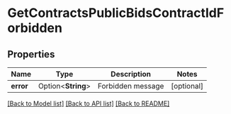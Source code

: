 # GetContractsPublicBidsContractIdForbidden

## Properties

Name | Type | Description | Notes
------------ | ------------- | ------------- | -------------
**error** | Option<**String**> | Forbidden message | [optional]

[[Back to Model list]](../README.md#documentation-for-models) [[Back to API list]](../README.md#documentation-for-api-endpoints) [[Back to README]](../README.md)


